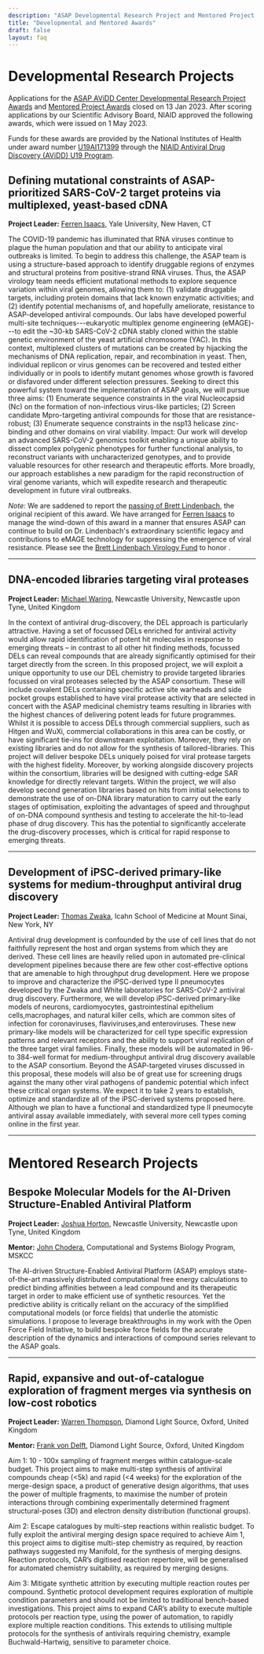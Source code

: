 ```yaml
---
description: "ASAP Developmental Research Project and Mentored Project Awards"
title: "Developmental and Mentored Awards"
draft: false
layout: faq
---
```



# Developmental Research Projects

Applications for the [ASAP AViDD Center Developmental Research Project Awards](https://www.niaid.nih.gov/research/antiviral-drug-discovery-centers-pathogens-pandemic-concern) and [Mentored Project Awards](https://asapdiscovery.org/awards/#mentored-project) closed on 13 Jan 2023. 
After scoring applications by our Scientific Advisory Board, NIAID approved the following awards, which were issued on 1 May 2023.

Funds for these awards are provided by the National Institutes of Health under award number [U19AI171399](https://reporter.nih.gov/search/w8DB-VjNEk2E-twKD4bPUQ/project-details/10513866) through the [NIAID Antiviral Drug Discovery (AViDD) U19 Program](https://grants.nih.gov/grants/guide/rfa-files/RFA-AI-21-050.html).

## Defining mutational constraints of ASAP-prioritized SARS-CoV-2 target proteins via multiplexed, yeast-based cDNA

**Project Leader:** [Ferren Isaacs](https://medicine.yale.edu/profile/farren-isaacs/), Yale University, New Haven, CT

The COVID-19 pandemic has illuminated that RNA viruses continue to plague the human population and that our ability to anticipate viral outbreaks is limited. To begin to address this challenge, the ASAP team is using a structure-based approach to identify druggable regions of enzymes and structural proteins from positive-strand RNA viruses. Thus, the ASAP virology team needs efficient mutational methods to explore sequence variation within viral genomes, allowing them to: (1) validate druggable targets, including protein domains that lack known enzymatic activities; and (2) identify potential mechanisms of, and hopefully ameliorate, resistance to ASAP-developed antiviral compounds. Our labs have developed powerful multi-site techniques---eukaryotic multiplex genome engineering (eMAGE)---to edit the ~30-kb SARS-CoV-2 cDNA stably cloned within the stable genetic environment of the yeast artificial chromosome (YAC). In this context, multiplexed clusters of mutations can be created by hijacking the mechanisms of DNA replication, repair, and recombination in yeast. Then, individual replicon or virus genomes can be recovered and tested either individually or in pools to identify mutant genomes whose growth is favored or disfavored under different selection pressures.  Seeking to direct this powerful system toward the implementation of ASAP goals, we will pursue three aims:  (1) Enumerate sequence constraints in the viral Nucleocapsid (Nc) on the formation of non-infectious virus-like particles; (2) Screen candidate Mpro-targeting antiviral compounds for those that are resistance-robust; (3) Enumerate sequence constraints in the nsp13 helicase zinc-binding and other domains on viral viability. Impact: Our work will develop an advanced SARS-CoV-2 genomics toolkit enabling a unique ability to dissect complex polygenic phenotypes for further functional analysis, to reconstruct variants with uncharacterized genotypes, and to provide valuable resources for other research and therapeutic efforts. More broadly, our approach establishes a new paradigm for the rapid reconstruction of viral genome variants, which will expedite research and therapeutic development in future viral outbreaks.

*Note:* We are saddened to report the [passing of Brett Lindenbach](https://medicine.yale.edu/profile/brett-lindenbach/), the original recipient of this award. 
We have arranged for [Ferren Isaacs](https://medicine.yale.edu/profile/farren-isaacs/) to manage the wind-down of this award in a manner that ensures ASAP can continue to build on Dr. Lindenbach's extraordinary scientific legacy and contributions to eMAGE technology for suppressing the emergence of viral resistance.
Please see the [Brett Lindenbach Virology Fund](https://medicine.yale.edu/news-article/the-brett-lindenbach-virology-fund/) to honor .

---

## DNA-encoded libraries targeting viral proteases

**Project Leader:** [Michael Waring](https://www.ncl.ac.uk/nes/people/profile/mikewaring.html), Newcastle University, Newcastle upon Tyne, United Kingdom

In the context of antiviral drug-discovery, the DEL approach is particularly attractive. Having a set of focussed DELs enriched for antiviral activity would allow rapid identification of potent hit molecules in response to emerging threats – in contrast to all other hit finding methods, focussed DELs can reveal compounds that are already significantly optimised for their target directly from the screen. In this proposed project, we will exploit a unique opportunity to use our DEL chemistry to provide targeted libraries focussed on viral proteases
selected by the ASAP consortium. These will include covalent DELs containing specific active site warheads and side pocket groups established to have viral protease activity that are selected in concert with the ASAP medicinal chemistry teams resulting in libraries with the highest chances of delivering potent leads for future programmes. Whilst it is possible to access DELs through commercial suppliers, such as Hitgen and WuXi, commercial collaborations in this area can be costly, or have significant tie-ins for downstream exploitation. Moreover, they rely on existing libraries and do not allow for the synthesis of tailored-libraries. This project will deliver bespoke DELs uniquely poised for viral protease targets with the highest fidelity. Moreover, by working alongside discovery projects within the consortium, libraries will be designed with cutting-edge SAR knowledge for directly relevant targets. Within the project, we will also develop second generation libraries based on hits from initial selections to demonstrate the use of on-DNA library maturation to carry out the early stages of optimisation, exploiting the
advantages of speed and throughput of on-DNA compound synthesis and testing to accelerate the hit-to-lead phase of drug discovery. This has the potential to significantly accelerate the drug-discovery processes, which is critical for rapid response to emerging threats.

---

## Development of iPSC-derived primary-like systems for medium-throughput antiviral drug discovery

**Project Leader:** [Thomas Zwaka](https://profiles.mountsinai.org/thomas-p-zwaka), Icahn School of Medicine at Mount Sinai, New York, NY

Antiviral drug development is confounded by the use of cell lines that do not faithfully represent the host and organ systems from which they are derived. These cell lines are heavily relied upon in automated pre-clinical development pipelines because there are few other cost-effective options that are amenable to high throughput drug development. Here we propose to improve and characterize the iPSC-derived type II pneumocytes developed by the Zwaka and White laboratories for SARS-CoV-2 antiviral drug discovery. Furthermore, we will develop iPSC-derived primary-like models of neurons, cardiomyocytes, gastrointestinal epithelium cells,macrophages, and natural killer cells, which are common sites of infection for coronaviruses, flaviviruses,and enteroviruses. These new primary-like models will be characterized for cell type specific expression patterns and relevant receptors and the ability to support viral replication of the three target viral families. Finally, these models will be automated in 96- to 384-well format for medium-throughput antiviral drug discovery available to the ASAP consortium. Beyond the ASAP-targeted viruses discussed in this proposal, these models will also be of great use for screening drugs against the many other viral pathogens of pandemic potential which infect these critical organ systems. We expect it to take 2 years to establish, optimize and standardize all of the iPSC-derived systems proposed here. Although we plan to have a functional and standardized type II pneumocyte antiviral assay available immediately, with several more cell types coming online in the first year.


---

# Mentored Research Projects

## Bespoke Molecular Models for the AI-Driven Structure-Enabled Antiviral Platform

**Project Leader:** [Joshua Horton](https://www.linkedin.com/in/josh-horton-685a02105?originalSubdomain=uk), Newcastle University, Newcastle upon Tyne, United Kingdom

**Mentor:** [John Chodera](http://choderalab.org), Computational and Systems Biology Program, MSKCC

The AI-driven Structure-Enabled Antiviral Platform (ASAP) employs state-of-the-art massively distributed computational free energy calculations to predict binding affinities between a lead compound and its therapeutic target in order to make efficient use of synthetic resources. Yet the predictive ability is critically reliant on the accuracy of the simplified computational models (or force fields) that underlie the atomistic simulations. I propose to leverage breakthroughs in my work with the Open Force Field Initiative, to build bespoke force fields for the accurate description of the dynamics and interactions of compound series relevant to the ASAP goals.


---

## Rapid, expansive and out-of-catalogue exploration of fragment merges via synthesis on low-cost robotics

**Project Leader:** [Warren Thompson](https://www.diamond.ac.uk/Instruments/Mx/Fragment-Screening/XChem-Team/Warren-Thompson.html), Diamond Light Source, Oxford, United Kingdom

**Mentor:** [Frank von Delft](https://www.diamond.ac.uk/Instruments/Mx/I04-1/Staff/von-Delft.html), Diamond Light Source, Oxford, United Kingdom

Aim 1: 10 - 100x sampling of fragment merges within catalogue-scale budget. This project aims to make multi-step synthesis of antiviral compounds cheap (<5k) and rapid (<4 weeks) for the exploration of the merge-design space, a product of generative design algorithms, that uses the power of multiple fragments, to maximise the number of protein interactions through combining experimentally determined fragment structural-poses (3D) and electron density distribution (functional groups). 

Aim 2: Escape catalogues by multi-step reactions within realistic budget. To fully exploit the antiviral
merging design space required to achieve Aim 1, this project aims to digitise multi-step chemistry as required, by reaction pathways suggested my Manifold, for the synthesis of merging designs. Reaction protocols, CAR’s digitised reaction repertoire, will be generalised for automated chemistry suitability, as required by merging designs.

Aim 3: Mitigate synthetic attrition by executing multiple reaction routes per compound. Synthetic protocol
development requires exploration of multiple condition parameters and should not be limited to traditional bench-based investigations. This project aims to expand CAR’s ability to execute multiple protocols per reaction type, using the power of automation, to rapidly explore multiple reaction conditions. This extends to utilising multiple protocols for the synthesis of antivirals requiring chemistry, example Buchwald-Hartwig, sensitive to parameter choice.
